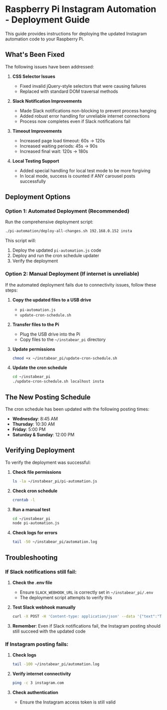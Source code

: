 # Raspberry Pi Instagram Automation - Deployment Guide

This guide provides instructions for deploying the updated Instagram automation code to your Raspberry Pi. 

## What's Been Fixed

The following issues have been addressed:

1. **CSS Selector Issues**
   - Fixed invalid jQuery-style selectors that were causing failures
   - Replaced with standard DOM traversal methods

2. **Slack Notification Improvements**
   - Made Slack notifications non-blocking to prevent process hanging
   - Added robust error handling for unreliable internet connections
   - Process now completes even if Slack notifications fail

3. **Timeout Improvements**
   - Increased page load timeout: 60s → 120s
   - Increased waiting periods: 45s → 90s
   - Increased final wait: 120s → 180s

4. **Local Testing Support**
   - Added special handling for local test mode to be more forgiving
   - In local mode, success is counted if ANY carousel posts successfully

## Deployment Options

### Option 1: Automated Deployment (Recommended)

Run the comprehensive deployment script:

```bash
./pi-automation/deploy-all-changes.sh 192.168.0.152 insta
```

This script will:
1. Deploy the updated `pi-automation.js` code
2. Deploy and run the cron schedule updater
3. Verify the deployment

### Option 2: Manual Deployment (If internet is unreliable)

If the automated deployment fails due to connectivity issues, follow these steps:

1. **Copy the updated files to a USB drive**
   - `pi-automation.js`
   - `update-cron-schedule.sh`

2. **Transfer files to the Pi**
   - Plug the USB drive into the Pi
   - Copy files to the `~/instabear_pi` directory

3. **Update permissions**
   ```bash
   chmod +x ~/instabear_pi/update-cron-schedule.sh
   ```

4. **Update the cron schedule**
   ```bash
   cd ~/instabear_pi
   ./update-cron-schedule.sh localhost insta
   ```

## The New Posting Schedule

The cron schedule has been updated with the following posting times:

- **Wednesday**: 8:45 AM
- **Thursday**: 10:30 AM
- **Friday**: 5:00 PM
- **Saturday & Sunday**: 12:00 PM

## Verifying Deployment

To verify the deployment was successful:

1. **Check file permissions**
   ```bash
   ls -la ~/instabear_pi/pi-automation.js
   ```

2. **Check cron schedule**
   ```bash
   crontab -l
   ```

3. **Run a manual test**
   ```bash
   cd ~/instabear_pi
   node pi-automation.js
   ```

4. **Check logs for errors**
   ```bash
   tail -50 ~/instabear_pi/automation.log
   ```

## Troubleshooting

### If Slack notifications still fail:

1. **Check the .env file**
   - Ensure `SLACK_WEBHOOK_URL` is correctly set in `~/instabear_pi/.env`
   - The deployment script attempts to verify this

2. **Test Slack webhook manually**
   ```bash
   curl -X POST -H 'Content-type: application/json' --data '{"text":"Test from Pi"}' YOUR_SLACK_WEBHOOK_URL
   ```

3. **Remember**: Even if Slack notifications fail, the Instagram posting should still succeed with the updated code

### If Instagram posting fails:

1. **Check logs**
   ```bash
   tail -100 ~/instabear_pi/automation.log
   ```

2. **Verify internet connectivity**
   ```bash
   ping -c 3 instagram.com
   ```

3. **Check authentication**
   - Ensure the Instagram access token is still valid